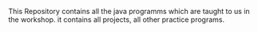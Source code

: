 This Repository contains all the java programms which are taught to us in the workshop. it contains all projects, all other practice programs.
